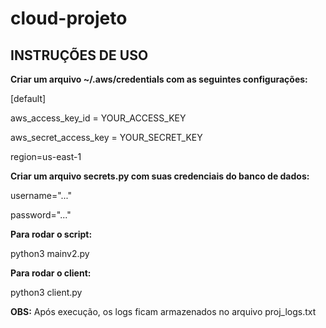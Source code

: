 # cloud-projeto

## INSTRUÇÕES DE USO

**Criar um arquivo ~/.aws/credentials com as seguintes configurações:**

[default]

aws_access_key_id = YOUR_ACCESS_KEY

aws_secret_access_key = YOUR_SECRET_KEY

region=us-east-1


**Criar um arquivo secrets.py com suas credenciais do banco de dados:**

username="..."

password="..."


**Para rodar o script:**

python3 mainv2.py


**Para rodar o client:**

python3 client.py 


**OBS:** Após execução, os logs ficam armazenados no arquivo proj_logs.txt
